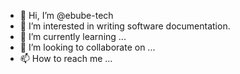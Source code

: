 - 👋 Hi, I’m @ebube-tech
- 👀 I’m interested in writing software documentation.
- 🌱 I’m currently learning ...
- 💞️ I’m looking to collaborate on ...
- 📫 How to reach me ...

<!---
ebube-tech/ebube-tech is a ✨ special ✨ repository because its `README.md` (this file) appears on your GitHub profile.
You can click the Preview link to take a look at your changes.
--->
